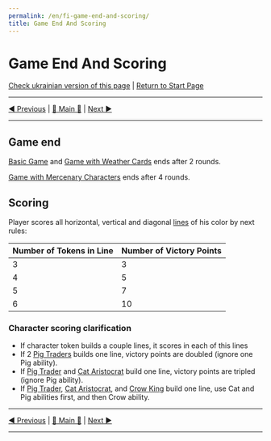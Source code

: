 ```yaml
---
permalink: /en/fi-game-end-and-scoring/
title: Game End And Scoring
---
```


# Game End And Scoring

[Check ukrainian version of this page](../ua/GameEndAndScoring.md) | [Return to Start Page](../../../index.md)

***

[◄ Previous](GamePlay.md) | [🚪 Main 🚪](IndexPage.md) | [Next ►](BasicCharactersDescription.md)

***

## Game end

[Basic Game](GamePlay.md#basic-game) and [Game with Weather Cards](GamePlay.md#game-with-weather-cards) ends after 2 rounds.

[Game with Mercenary Characters](GamePlay.md#game-with-mercenary-characters) ends after 4 rounds.

## Scoring

Player scores all horizontal, vertical and diagonal [lines](ComponentsAndTerminologyPage.md#the-line) of his color by next rules:

| Number of Tokens in Line | Number of Victory Points |
|-|-|
|3|3|
|4|5|
|5|7|
|6|10|

### Character scoring clarification

* If character token builds a couple lines, it scores in each of this lines
* If 2 [Pig Traders](BasicCharactersDescription.md#pig-trader) builds one line, victory points are doubled (ignore one Pig ability).
* If [Pig Trader](BasicCharactersDescription.md#pig-trader) and [Cat Aristocrat](MercenaryCharactersDescription.md#cat-aristocrat) build one line, victory points are tripled (ignore Pig ability).
* If [Pig Trader](BasicCharactersDescription.md#pig-trader), [Cat Aristocrat](MercenaryCharactersDescription.md#cat-aristocrat), and [Crow King](MercenaryCharactersDescription.md#crow-king) build one line, use Cat and Pig abilities first, and then Crow ability.

***

[◄ Previous](GamePlay.md) | [🚪 Main 🚪](IndexPage.md) | [Next ►](BasicCharactersDescription.md)

***

<!--Web links ref-->

<!--Image links ref-->